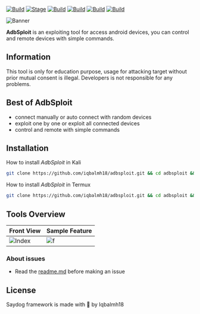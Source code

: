 
[![Build](https://img.shields.io/badge/AdbSploit-brightgreen.svg?maxAge=259200)]()
[![Stage](https://img.shields.io/badge/Version-1.0-brightgreen.svg)]()
[![Build](https://img.shields.io/badge/Support-Linux&Termux-orange.svg)]()
[![Build](https://img.shields.io/badge/Exploit-ADB-red.svg?maxAge=259200)]()
[![Build](https://img.shields.io/badge/Language-Python3-blue.svg?maxAge=259200)]()
[![Build](https://img.shields.io/badge/Contributor-iqbalmh18-red.svg?style=flat)]()

![Banner](https://raw.githubusercontent.com/saydog-official/saydog-framework/master/data/saydogframework.jpg)

**AdbSploit** is an exploiting tool for access android devices, you can control and remote devices with simple commands. 


 ## Information
This tool is only for education purpose, usage for attacking target without prior mutual consent is illegal.
Developers is not responsible for any problems.

 ## Best of AdbSploit
- connect manually or auto connect with random devices
- exploit one by one or exploit all connected devices
- control and remote with simple commands

## Installation
How to install *AdbSploit* in Kali
```bash
git clone https://github.com/iqbalmh18/adbsploit.git && cd adbsploit && chmod +x setup-kali.sh && ./setup-kali.sh
```
How to install *AdbSploit* in Termux
```bash
git clone https://github.com/iqbalmh18/adbsploit.git && cd adbsploit && chmod +x setup-kali.sh && ./setup-termux.sh
```

## Tools Overview
| Front View | Sample Feature	|
| ------------  | ------------ |
|![Index](https://raw.githubusercontent.com/saydog-official/saydog-framework/master/data/view1.jpg)|![f](https://raw.githubusercontent.com/saydog-official/saydog-framework/master/data/view2.jpg)

### About issues
- Read the [readme.md](https://github.com/saydog-official/saydog-framework/blob/master/README.md) before making an issue

## License
Saydog framework is made with 🖤 by Iqbalmh18



